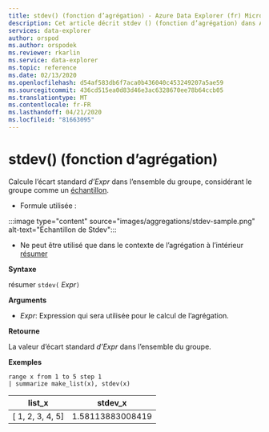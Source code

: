 ```yaml
---
title: stdev() (fonction d’agrégation) - Azure Data Explorer (fr) Microsoft Docs
description: Cet article décrit stdev () (fonction d’agrégation) dans Azure Data Explorer.
services: data-explorer
author: orspod
ms.author: orspodek
ms.reviewer: rkarlin
ms.service: data-explorer
ms.topic: reference
ms.date: 02/13/2020
ms.openlocfilehash: d54af583db6f7aca0b436040c453249207a5ae59
ms.sourcegitcommit: 436cd515ea0d83d46e3ac6328670ee78b64ccb05
ms.translationtype: MT
ms.contentlocale: fr-FR
ms.lasthandoff: 04/21/2020
ms.locfileid: "81663095"
---
```

# <a name="stdev-aggregation-function"></a>stdev() (fonction d’agrégation)

Calcule l’écart standard *d’Expr* dans l’ensemble du groupe, considérant le groupe comme un [échantillon](https://en.wikipedia.org/wiki/Sample_%28statistics%29). 

* Formule utilisée :

:::image type="content" source="images/aggregations/stdev-sample.png" alt-text="Échantillon de Stdev":::

* Ne peut être utilisé que dans le contexte de l’agrégation à l’intérieur [résumer](summarizeoperator.md)

**Syntaxe**

résumer `stdev(` *Expr*`)`

**Arguments**

* *Expr*: Expression qui sera utilisée pour le calcul de l’agrégation. 

**Retourne**

La valeur d’écart standard *d’Expr* dans l’ensemble du groupe.
 
**Exemples**

```kusto
range x from 1 to 5 step 1
| summarize make_list(x), stdev(x)

```

|list_x|stdev_x|
|---|---|
|[ 1, 2, 3, 4, 5]|1.58113883008419|